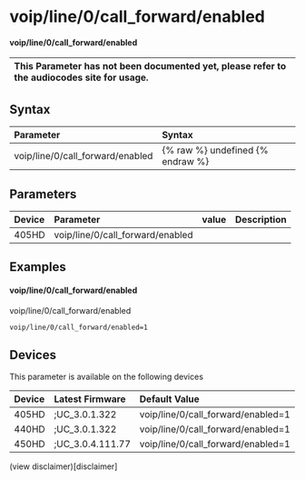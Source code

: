 ﻿---
description: voip/line/0/call_forward/enabled
search:
    keywords: ['voip','line','0','call_forward','enabled']
---

# voip/line/0/call_forward/enabled

#### voip/line/0/call_forward/enabled


| This Parameter has not been documented yet, please refer to the audiocodes site for usage.  |
| :--- |

## Syntax
| Parameter | Syntax |
| :--- | :--- |
|voip/line/0/call_forward/enabled | {% raw %} undefined {% endraw %} |

## Parameters
|Device|Parameter|value|Description|
|:---|:---|:---|:---|
| 405HD | voip/line/0/call_forward/enabled |  |  |

## Examples
#### voip/line/0/call_forward/enabled

voip/line/0/call_forward/enabled

```
voip/line/0/call_forward/enabled=1
```

## Devices
This parameter is available on the following devices

| Device | Latest Firmware | Default Value |
|:---|:---|:---|
| 405HD | ;UC_3.0.1.322 | voip/line/0/call_forward/enabled=1 
| 440HD | ;UC_3.0.1.322 | voip/line/0/call_forward/enabled=1 
| 450HD | ;UC_3.0.4.111.77 | voip/line/0/call_forward/enabled=1 

(view disclaimer)[disclaimer]
